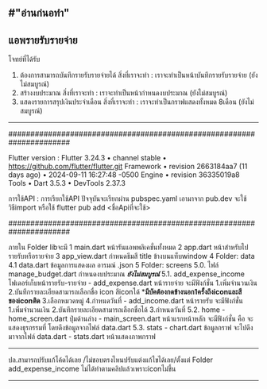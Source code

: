 #"อ่านก่นอทำ"
--------------

แอพรายรับรายจ่าย
-----------------------------------------
โจทย์ที่ได้รับ
 1. ต้องการสามารถบันทึกรายรับรายจ่ายได้
    สิ่งที่เราจะทำ : เราจะทำเป็นหน้าบันทึกรายรับรายจ่าย (ยังไม่สมบูรณ์)
 2. สร้างงบประมาณ 
    สิ่งที่เราจะทำ : เราจะทำเป็นหน้ากำหนดงบประมาณ (ยังไม่สมบูรณ์)
 3. แสดงรายการสรุปเงินประจำเดือน 
    สิ่งที่เราจะทำ : เราจะทำเป็นกราฟแสดงทั้งหมด 8เดือน  (ยังไม่สมบูรณ์)
----------------------
######################################################################

Flutter version  : 
    Flutter 3.24.3 • channel stable • https://github.com/flutter/flutter.git
    Framework • revision 2663184aa7 (11 days ago) • 2024-09-11 16:27:48 -0500
    Engine • revision 36335019a8
    Tools • Dart 3.5.3 • DevTools 2.37.3
    
การใช้API : 
    การเรียกใช้API ปัจจุบันจะเรียกผ่าน pubspec.yaml เอามาจาก pub.dev 
    จะใช้วิธีimport หรือใช้ flutter pub add <ชื่อApiที่จะใช้>

######################################################################

ภายใน Folder libจะมี
    1 main.dart 
        หน้ารันแอพพลิเคชั่นทั้งหมด
    2 app.dart 
        หน้าสำหรับไปรายรับหรือรายจ่าย
    3 app_view.dart
        กำหนดธีมสี title ข้างบนแท็บwindow
    4 Folder: data
         4.1 data.dart
            ข้อมูลการแสดงผล อารมณ์ .json 
    5 Folder: screens 
        5.0. ไฟล์ manage_budget.dart
        กำหนดงบประมาณ ***ยังไม่สมบูรณ์***
         5.1. add_expense_income
                โฟเดอร์เก็บหน้ารายรับ-รายจ่าย
                - add_expense.dart
                    หน้ารายจ่าย จะมีฟังก์ชั่น 1.เพิ่มจำนวนเงิน 
                    2.บันทึกรายละเอียดสามารถเลือกชื่อ icon สีiconได้ ***มีบัคต้องกดข้างนอก1ครั้งถึงiconและสีของiconติด**
                    3.เลือกหมวดหมู่
                    4.กำหนดวันที่ 
                - add_income.dart
                    หน้ารายรับ จะมีฟังก์ชั่น 1.เพิ่มจำนวนเงิน 
                    2.บันทึกรายละเอียดสามารถเลือกชื่อได้
                    3.กำหนดวันที่ 
         5.2. home
            - home_screen.dart
                ปุ่มด้านล่าง
            - main_screen.dart
                หน้าแรกหน้าหลัก จะมีฟังก์ชั่น คือ จะแสดงธุรกรรมที่ โดยดึงข้อมูลจากไฟล์ data.dart
         5.3. stats
            - chart.dart
                ข้อมูลกราฟ จะไปดึงมาจากไฟล์ data.dart
            - stats.dart
                หน้าแสดงภาพกราฟ

---------------------------------------------------------------------------------- 

ปล.สามารถปรับแก้โค้ดได้เลย /ไม่ชอบตรงไหนปรับแต่งแก้ไขได้เลย/ตั้งแต่ Folder add_expense_income ไม่ได้ทำตามคลิปแล้วเพราะiconไม่ขึ้น

----------------------------------------------------------------------------------
